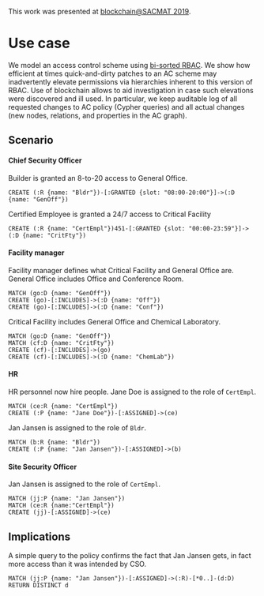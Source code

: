 This work was presented at [blockchain@SACMAT 2019](https://blockchain-conf.github.io/).

# Use case

We model an access control scheme using [bi-sorted RBAC](https://dl.acm.org/citation.cfm?id=2613101).
We show how efficient at times quick-and-dirty patches to an AC scheme may inadvertently elevate permissions via hierarchies inherent to this version of RBAC.
Use of blockchain allows to aid investigation in case such elevations were discovered and ill used. In particular, we keep auditable log of all requested changes to AC policy (Cypher queries) and all actual changes (new nodes, relations, and properties in the AC graph).

## Scenario

#### Chief Security Officer

Builder is granted an 8-to-20 access to General Office.

```
CREATE (:R {name: "Bldr"})-[:GRANTED {slot: "08:00-20:00"}]->(:D {name: "GenOff"})
```

Certified Employee is granted a 24/7 access to Critical Facility

```
CREATE (:R {name: "CertEmpl"})451-[:GRANTED {slot: "00:00-23:59"}]->(:D {name: "CritFty"})
```

#### Facility manager

Facility manager defines what Critical Facility and General Office are. General Office includes Office and Conference Room.

```
MATCH (go:D {name: "GenOff"})
CREATE (go)-[:INCLUDES]->(:D {name: "Off"})
CREATE (go)-[:INCLUDES]->(:D {name: "Conf"})
```

Critical Facility includes General Office and Chemical Laboratory.

```
MATCH (go:D {name: "GenOff"})
MATCH (cf:D {name: "CritFty"})
CREATE (cf)-[:INCLUDES]->(go)
CREATE (cf)-[:INCLUDES]->(:D {name: "ChemLab"})
```

#### HR

HR personnel now hire people.
Jane Doe is assigned to the role of `CertEmpl`.

```
MATCH (ce:R {name: "CertEmpl"})
CREATE (:P {name: "Jane Doe"})-[:ASSIGNED]->(ce)
```

Jan Jansen is assigned to the role of `Bldr`.

```
MATCH (b:R {name: "Bldr"})
CREATE (:P {name: "Jan Jansen"})-[:ASSIGNED]->(b)
```

#### Site Security Officer

Jan Jansen is assigned to the role of `CertEmpl`.

```
MATCH (jj:P {name: "Jan Jansen"})
MATCH (ce:R {name:"CertEmpl"})
CREATE (jj)-[:ASSIGNED]->(ce)
```

## Implications

A simple query to the policy confirms the fact that Jan Jansen gets, in fact more access than it was intended by CSO.

```
MATCH (jj:P {name: "Jan Jansen"})-[:ASSIGNED]->(:R)-[*0..]-(d:D) RETURN DISTINCT d
```
